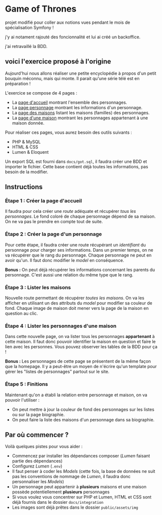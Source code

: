 # Game of Thrones

projet modifié pour coller aux notions vues pendant le mois de spécialisation Symfony ! 

j'y ai notament rajouté des foncionnalité et lui ai créé un backoffice. 

j'ai retravaillé la BDD. 




## voici l'exercice proposé à l'origine

Aujourd'hui nous allons réaliser une petite encyclopédie à propos d'un petit bouquin méconnu, mais qui monte. Il parait qu'une série télé est en préparation !

L'exercice se compose de 4 pages : 
- La [page d'accueil](docs/screens/home.png) montrant l'ensemble des personnages.
- La [page personnage](docs/screens/character.png) montrant les informations d'un personnage.
- La [page des maisons](docs/screens/houses.png) listant les maisons (familles) des personnages.
- La [page d'une maison](doc/../docs/screens/house.png) montrant les personnages appartenant à une maison donnée.
  

Pour réaliser ces pages, vous aurez besoin des outils suivants : 
- PHP & MySQL
- HTML & CSS
- Lumen & Eloquent
  
Un export SQL est fourni dans `docs/got.sql`, il faudra créer une BDD et importer le fichier. Cette base contient déjà toutes les informations, pas besoin de la modifier.


## Instructions 

### Étape 1 : Créer la page d'accueil 

Il faudra pour cela créer une _route_ adéquate et récupérer _tous les personnages_. Le fond coloré de chaque personnage dépend de sa maison. On ne va pas le prendre en compte tout de suite.

### Étape 2 : Créer la page d'un personnage

Pour cette étape, il faudra créer une route récupérant un _identifiant_ du personnage pour charger ses informations. 
Dans un premier temps, on ne va récupérer que le rang du personnage. Chaque personnage ne peut en avoir qu'un. Il faut donc modifier le _model_ en conséquence.

**Bonus :** On peut déjà récupérer les informations concernant les parents du personnage. C'est aussi une relation du même type que le rang.

### Étape 3 : Lister les maisons

Nouvelle route permettant de récupérer _toutes les maisons_. On va les afficher en utilisant un des attributs du _model_ pour modifier sa couleur de fond. Chaque image de maison doit mener vers la page de la maison en question au clic.

### Étape 4 : Lister les personnages d'une maison

Dans cette nouvelle page, on va lister tous les personnages **appartenant** à cette maison. Il faut donc pouvoir identifier la maison en question et faire le lien avec les personnes. Vous pouvez observer les tables de la BDD pour ça ! 

**Bonus :** Les personnages de cette page se présentent de la même façon que la homepage. Il y a peut-être un moyen de n'écrire qu'un template pour gérer les "listes de personnages" partout sur le site.

### Étape 5 : Finitions 

Maintenant qu'on a établi la relation entre personnage et maison, on va pouvoir l'utiliser : 

- On peut mettre à jour la couleur de fond des personnages sur les listes ou sur la page biographie.
- On peut faire la liste des maisons d'un personnage dans sa biographie.



## Par où commencer ?

Voilà quelques pistes pour vous aider : 

- Commencez par installer les dépendances composer (_Lumen_ faisant partie des dépendances)
- Configurez _Lumen_ (`.env`)
- Il faut penser à coder les _Models_ (cette fois, la base de données ne suit pas les conventions de nommage de _Lumen_, il faudra donc personnaliser les _Models_)
- Un personnage peut appartenir à **plusieurs** maisons et une maison possède potentiellement  **plusieurs** personnages
- Si vous voulez vous concentrer sur PHP et Lumen, HTML et CSS sont déjà fournis dans le dossier `docs/integration`
- Les images sont déjà prêtes  dans le dossier `public/assets/img`
